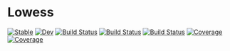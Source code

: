 # Lowess

[![Stable](https://img.shields.io/badge/docs-stable-blue.svg)](https://ayushpatnaikgit.github.io/Lowess.jl/stable)
[![Dev](https://img.shields.io/badge/docs-dev-blue.svg)](https://ayushpatnaikgit.github.io/Lowess.jl/dev)
[![Build Status](https://travis-ci.com/ayushpatnaikgit/Lowess.jl.svg?branch=main)](https://travis-ci.com/ayushpatnaikgit/Lowess.jl)
[![Build Status](https://ci.appveyor.com/api/projects/status/github/ayushpatnaikgit/Lowess.jl?svg=true)](https://ci.appveyor.com/project/ayushpatnaikgit/Lowess-jl)
[![Build Status](https://api.cirrus-ci.com/github/ayushpatnaikgit/Lowess.jl.svg)](https://cirrus-ci.com/github/ayushpatnaikgit/Lowess.jl)
[![Coverage](https://codecov.io/gh/ayushpatnaikgit/Lowess.jl/branch/main/graph/badge.svg)](https://codecov.io/gh/ayushpatnaikgit/Lowess.jl)
[![Coverage](https://coveralls.io/repos/github/ayushpatnaikgit/Lowess.jl/badge.svg?branch=main)](https://coveralls.io/github/ayushpatnaikgit/Lowess.jl?branch=main)

